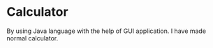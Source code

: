# Calculator
By using Java language with the help of GUI application. I have made normal calculator.
